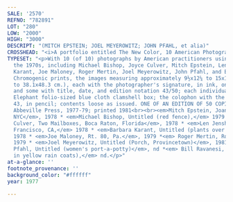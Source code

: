 ```yaml
---
SALE: '2570'
REFNO: "782891"
LOT: "280"
LOW: "2000"
HIGH: "3000"
DESCRIPT: "(MITCH EPSTEIN; JOEL MEYEROWITZ; JOHN PFAHL, et alia)"
CROSSHEAD: "<i>A portfolio entitled The New Color, 10 American Photographers.</i>"
TYPESET: "<p>With 10 (of 10) photographs by American practitioners using color in
  the 1970s, including Michael Bishop, Joyce Culver, Mitch Epstein, Len Jenshel, Barbara
  Karant, Joe Maloney, Roger Mertin, Joel Meyerowitz, John Pfahl, and Bill Ravanesi.
  Chromogenic prints, the images measuring approximately 9½x12¼ to 15x19 inches (24.1x31.1
  to 38.1x48.3 cm.), each with the photographer's signature, in ink, on recto or verso,
  and some with title, date, and edition notation 43/50; each individually matted.
  Elephant folio-sized blue cloth clamshell box; the colophon with the edition notation
  43, in pencil; contents loose as issued. ONE OF AN EDITION OF 50 COPIES. New York:
  Abbeville Press, 1977-79; printed 1981<br><br><em>Mitch Epstein, Joan of Arc Monument,
  NYC</em>, 1978 * <em>Michael Bishop, Untitled (red fence),</em> 1979 * <em>Joyce
  Culver, Two Mailboxes, Boca Raton, Florida</em>, 1978 * <em>Len Jenshel, So. San
  Francisco, CA,</em> 1978 * <em>Barbara Karant, Untitled (plants over bed),</em>
  1978 * <em>Joe Maloney, Rt. 80, Pa.</em>, 1979 *<em> Roger Mertin, Rochester, NY</em>,
  1979 * <em>Joel Meyerowitz, Untitled (Porch, Provincetown)</em>, 1981 * <em>John
  Pfahl, Untitled (women's port-a-potty)</em>, nd *<em> Bill Ravanesi, Untitled (group
  in yellow rain coats),</em> nd.</p>"
at-a-glance: ''
footnote_provenance: ''
background_color: "#ffffff"
year: 1977

---
```

